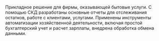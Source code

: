 Прикладное решение для фирмы, оказывающей бытовые услуги.
С помощью СКД разработаны основные отчеты для отслеживания остатков, работе с клиентами, услугами.
Применены инструменты автоматизации хозяйственной деятельности, включая простой бухгалтерский учет и расчет зарплаты, внедрена обработка обмена данными.
